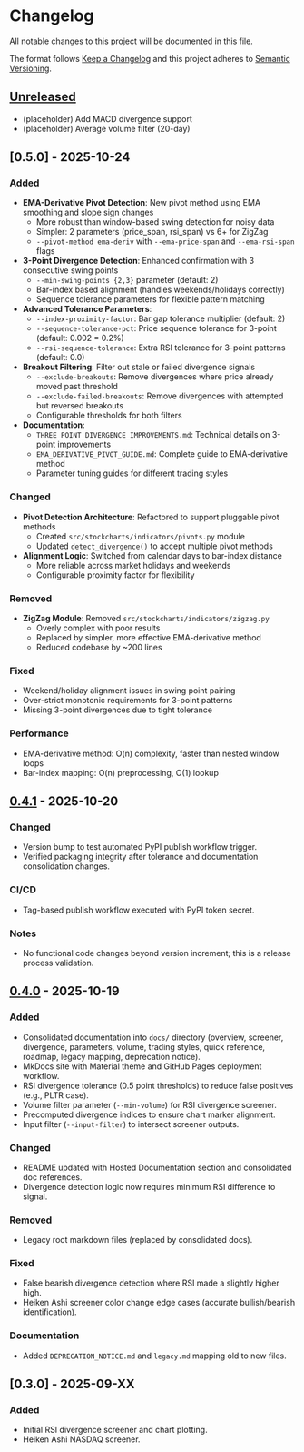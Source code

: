# Changelog
All notable changes to this project will be documented in this file.

The format follows [Keep a Changelog](https://keepachangelog.com/en/1.0.0/) and this project adheres to [Semantic Versioning](https://semver.org/spec/v2.0.0.html).

## [Unreleased]
- (placeholder) Add MACD divergence support
- (placeholder) Average volume filter (20-day)

## [0.5.0] - 2025-10-24
### Added
- **EMA-Derivative Pivot Detection**: New pivot method using EMA smoothing and slope sign changes
  - More robust than window-based swing detection for noisy data
  - Simpler: 2 parameters (price_span, rsi_span) vs 6+ for ZigZag
  - `--pivot-method ema-deriv` with `--ema-price-span` and `--ema-rsi-span` flags
- **3-Point Divergence Detection**: Enhanced confirmation with 3 consecutive swing points
  - `--min-swing-points {2,3}` parameter (default: 2)
  - Bar-index based alignment (handles weekends/holidays correctly)
  - Sequence tolerance parameters for flexible pattern matching
- **Advanced Tolerance Parameters**:
  - `--index-proximity-factor`: Bar gap tolerance multiplier (default: 2)
  - `--sequence-tolerance-pct`: Price sequence tolerance for 3-point (default: 0.002 = 0.2%)
  - `--rsi-sequence-tolerance`: Extra RSI tolerance for 3-point patterns (default: 0.0)
- **Breakout Filtering**: Filter out stale or failed divergence signals
  - `--exclude-breakouts`: Remove divergences where price already moved past threshold
  - `--exclude-failed-breakouts`: Remove divergences with attempted but reversed breakouts
  - Configurable thresholds for both filters
- **Documentation**:
  - `THREE_POINT_DIVERGENCE_IMPROVEMENTS.md`: Technical details on 3-point improvements
  - `EMA_DERIVATIVE_PIVOT_GUIDE.md`: Complete guide to EMA-derivative method
  - Parameter tuning guides for different trading styles

### Changed
- **Pivot Detection Architecture**: Refactored to support pluggable pivot methods
  - Created `src/stockcharts/indicators/pivots.py` module
  - Updated `detect_divergence()` to accept multiple pivot methods
- **Alignment Logic**: Switched from calendar days to bar-index distance
  - More reliable across market holidays and weekends
  - Configurable proximity factor for flexibility

### Removed
- **ZigZag Module**: Removed `src/stockcharts/indicators/zigzag.py`
  - Overly complex with poor results
  - Replaced by simpler, more effective EMA-derivative method
  - Reduced codebase by ~200 lines

### Fixed
- Weekend/holiday alignment issues in swing point pairing
- Over-strict monotonic requirements for 3-point patterns
- Missing 3-point divergences due to tight tolerance

### Performance
- EMA-derivative method: O(n) complexity, faster than nested window loops
- Bar-index mapping: O(n) preprocessing, O(1) lookup

## [0.4.1] - 2025-10-20
### Changed
- Version bump to test automated PyPI publish workflow trigger.
- Verified packaging integrity after tolerance and documentation consolidation changes.

### CI/CD
- Tag-based publish workflow executed with PyPI token secret.

### Notes
- No functional code changes beyond version increment; this is a release process validation.

## [0.4.0] - 2025-10-19
### Added
- Consolidated documentation into `docs/` directory (overview, screener, divergence, parameters, volume, trading styles, quick reference, roadmap, legacy mapping, deprecation notice).
- MkDocs site with Material theme and GitHub Pages deployment workflow.
- RSI divergence tolerance (0.5 point thresholds) to reduce false positives (e.g., PLTR case).
- Volume filter parameter (`--min-volume`) for RSI divergence screener.
- Precomputed divergence indices to ensure chart marker alignment.
- Input filter (`--input-filter`) to intersect screener outputs.

### Changed
- README updated with Hosted Documentation section and consolidated doc references.
- Divergence detection logic now requires minimum RSI difference to signal.

### Removed
- Legacy root markdown files (replaced by consolidated docs).

### Fixed
- False bearish divergence detection where RSI made a slightly higher high.
- Heiken Ashi screener color change edge cases (accurate bullish/bearish identification).

### Documentation
- Added `DEPRECATION_NOTICE.md` and `legacy.md` mapping old to new files.

## [0.3.0] - 2025-09-XX
### Added
- Initial RSI divergence screener and chart plotting.
- Heiken Ashi NASDAQ screener.

[Unreleased]: https://github.com/paulboys/HeikinAshi/compare/v0.4.1...HEAD
[0.4.1]: https://github.com/paulboys/HeikinAshi/releases/tag/v0.4.1
[0.4.0]: https://github.com/paulboys/HeikinAshi/releases/tag/v0.4.0
